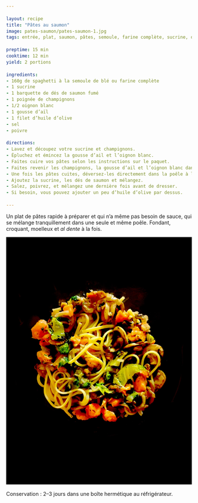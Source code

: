 ```yaml
---

layout: recipe
title: "Pâtes au saumon"
image: pates-saumon/pates-saumon-1.jpg
tags: entrée, plat, saumon, pâtes, semoule, farine complète, sucrine, oignon, champignon

preptime: 15 min
cooktime: 12 min
yield: 2 portions

ingredients:
- 160g de spaghetti à la semoule de blé ou farine complète
- 1 sucrine
- 1 barquette de dés de saumon fumé
- 1 poignée de champignons
- 1/2 oignon blanc
- 1 gousse d’aïl
- 1 filet d’huile d’olive
- sel
- poivre 

directions:
- Lavez et découpez votre sucrine et champignons.
- Épluchez et émincez la gousse d’ail et l’oignon blanc.
- Faites cuire vos pâtes selon les instructions sur le paquet.
- Faites revenir les champignons, la gousse d’ail et l’oignon blanc dans une poêle avec un filet d’huile d’olive.
- Une fois les pâtes cuites, déversez-les directement dans la poêle à l’aide d’une pince et mélangez bien. 
- Ajoutez la sucrine, les dés de saumon et mélangez.
- Salez, poivrez, et mélangez une dernière fois avant de dresser.
- Si besoin, vous pouvez ajouter un peu d’huile d’olive par dessus.

---
```


Un plat de pâtes rapide à préparer et qui n’a même pas besoin de sauce, qui se mélange tranquillement dans une seule et même poêle. Fondant, croquant, moelleux et <i lang="it">al dente</i> à la fois.

![On peut imaginer remplacer la sucrine par du brocolis pour rendre le plat encore plus healthy.](../images/pates-saumon/pates-saumon-2.jpg) 

Conservation&nbsp;: 2–3 jours dans une boîte hermétique au réfrigérateur.
